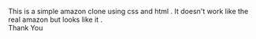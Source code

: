 This is a simple amazon clone using css and html . It doesn't work like the real amazon but looks like it . <br> Thank You 
